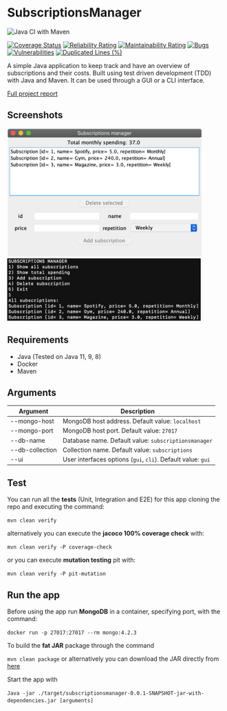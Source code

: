 # SubscriptionsManager

![Java CI with Maven](https://github.com/pzsette/SubscriptionsManager/workflows/Java%20CI%20with%20Maven/badge.svg)

[![Coverage Status](https://coveralls.io/repos/github/pzsette/SubscriptionsManager/badge.svg?branch=master)](https://coveralls.io/github/pzsette/SubscriptionsManager?branch=master)
[![Reliability Rating](https://sonarcloud.io/api/project_badges/measure?project=pzsette_SubscriptionsManager&metric=reliability_rating)](https://sonarcloud.io/dashboard?id=pzsette_SubscriptionsManager)
[![Maintainability Rating](https://sonarcloud.io/api/project_badges/measure?project=pzsette_SubscriptionsManager&metric=sqale_rating)](https://sonarcloud.io/dashboard?id=pzsette_SubscriptionsManager)
[![Bugs](https://sonarcloud.io/api/project_badges/measure?project=pzsette_SubscriptionsManager&metric=bugs)](https://sonarcloud.io/dashboard?id=pzsette_SubscriptionsManager)
[![Vulnerabilities](https://sonarcloud.io/api/project_badges/measure?project=pzsette_SubscriptionsManager&metric=vulnerabilities)](https://sonarcloud.io/dashboard?id=pzsette_SubscriptionsManager)
[![Duplicated Lines (%)](https://sonarcloud.io/api/project_badges/measure?project=pzsette_SubscriptionsManager&metric=duplicated_lines_density)](https://sonarcloud.io/dashboard?id=pzsette_SubscriptionsManager)

A simple Java application to keep track and have an overview of subscriptions and their costs. Built using test driven development (TDD) with Java and Maven. It can be used through a GUI or a CLI interface.

[Full project report](report.md)
## Screenshots

<img src="screenshots/sub_gui.png" height=300/>
<img src="screenshots/sub_cli.png" height=145/>

## Requirements

* Java (Tested on Java 11, 9, 8)
* Docker
* Maven

## Arguments

Argument | Description
---------|-------------
--mongo-host | MongoDB host address. Default value: `localhost`
--mongo-port | MongoDB host port. Default value: `27017`
--db-name | Database name. Default value: `subscriptionsmanager`
--db-collection | Collection name. Default value: `subscriptions`
--ui  | User interfaces options (`gui`, `cli`). Default value: `gui`

## Test

You can run all the **tests** (Unit, Integration and E2E) for this app cloning the repo and executing the command:

`mvn clean verify`

alternatively you can execute the **jacoco 100% coverage check** with:

`mvn clean verify -P coverage-check`

or you can execute **mutation testing** pit with:

`mvn clean verify -P pit-mutation`

## Run the app

Before using the app run **MongoDB** in a container, specifying port, with the command:

`docker run -p 27017:27017 --rm mongo:4.2.3`

To build the **fat JAR** package through the command

`mvn clean package` or alternatively you can download the JAR directly from [here](https://github.com/pzsette/SubscriptionsManager/releases)

Start the app with

`Java -jar ./target/subscriptionsmanager-0.0.1-SNAPSHOT-jar-with-dependencies.jar [arguments]`